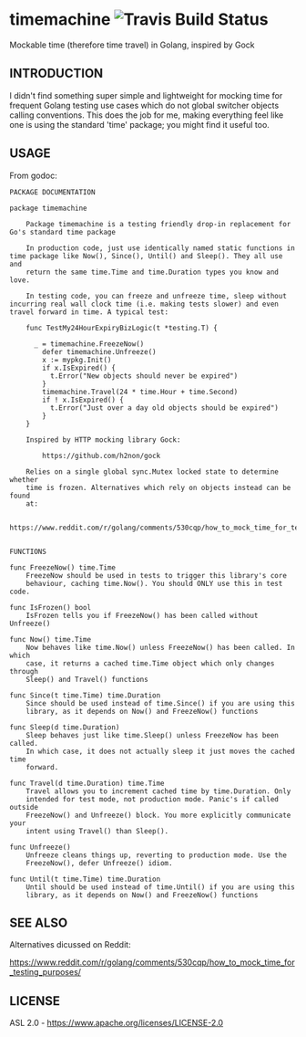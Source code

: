 # timemachine ![Travis Build Status](https://travis-ci.org/endotoh/timemachine.svg?branch=master)
Mockable time (therefore time travel) in Golang, inspired by Gock

## INTRODUCTION

I didn't find something super simple and lightweight for mocking time
for frequent Golang testing use cases which do not global switcher objects calling conventions. This does the job for me, making everything feel like one is using the standard 'time' package; you might find it useful too.

## USAGE

From godoc:

```
PACKAGE DOCUMENTATION

package timemachine

    Package timemachine is a testing friendly drop-in replacement for Go's standard time package

    In production code, just use identically named static functions in time package like Now(), Since(), Until() and Sleep(). They all use and
    return the same time.Time and time.Duration types you know and love.

    In testing code, you can freeze and unfreeze time, sleep without incurring real wall clock time (i.e. making tests slower) and even travel forward in time. A typical test:

    func TestMy24HourExpiryBizLogic(t *testing.T) {

      _ = timemachine.FreezeNow()
	    defer timemachine.Unfreeze()
	    x := mypkg.Init()
	    if x.IsExpired() {
	      t.Error("New objects should never be expired")
	    }
	    timemachine.Travel(24 * time.Hour + time.Second)
	    if ! x.IsExpired() {
	      t.Error("Just over a day old objects should be expired")
	    }
    }

    Inspired by HTTP mocking library Gock:

	    https://github.com/h2non/gock

    Relies on a single global sync.Mutex locked state to determine whether
    time is frozen. Alternatives which rely on objects instead can be found
    at:

	    https://www.reddit.com/r/golang/comments/530cqp/how_to_mock_time_for_testing_purposes/


FUNCTIONS

func FreezeNow() time.Time
    FreezeNow should be used in tests to trigger this library's core
    behaviour, caching time.Now(). You should ONLY use this in test code.

func IsFrozen() bool
    IsFrozen tells you if FreezeNow() has been called without Unfreeze()

func Now() time.Time
    Now behaves like time.Now() unless FreezeNow() has been called. In which
    case, it returns a cached time.Time object which only changes through
    Sleep() and Travel() functions

func Since(t time.Time) time.Duration
    Since should be used instead of time.Since() if you are using this
    library, as it depends on Now() and FreezeNow() functions

func Sleep(d time.Duration)
    Sleep behaves just like time.Sleep() unless FreezeNow has been called.
    In which case, it does not actually sleep it just moves the cached time
    forward.

func Travel(d time.Duration) time.Time
    Travel allows you to increment cached time by time.Duration. Only
    intended for test mode, not production mode. Panic's if called outside
    FreezeNow() and Unfreeze() block. You more explicitly communicate your
    intent using Travel() than Sleep().

func Unfreeze()
    Unfreeze cleans things up, reverting to production mode. Use the
    FreezeNow(), defer Unfreeze() idiom.

func Until(t time.Time) time.Duration
    Until should be used instead of time.Until() if you are using this
    library, as it depends on Now() and FreezeNow() functions

```

## SEE ALSO

Alternatives dicussed on Reddit:

https://www.reddit.com/r/golang/comments/530cqp/how_to_mock_time_for_testing_purposes/


## LICENSE

ASL 2.0 - https://www.apache.org/licenses/LICENSE-2.0
